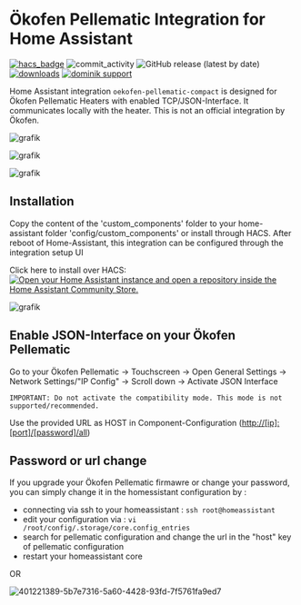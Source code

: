 # Ökofen Pellematic Integration for Home Assistant

[![hacs_badge](https://img.shields.io/badge/HACS-Default-41BDF5.svg?style=flat-square)](https://github.com/hacs/integration)
![commit_activity](https://img.shields.io/github/commit-activity/y/dominikamann/oekofen-pellematic-compact?color=brightgreen&label=Commits&style=flat-square)
![GitHub release (latest by date)](https://img.shields.io/github/v/release/dominikamann/oekofen-pellematic-compact?style=flat-square)
[![downloads](https://img.shields.io/github/downloads/dominikamann/oekofen-pellematic-compact/total)](https://github.com/dominikamann/oekofen-pellematic-compact/releases)
[![dominik support](https://img.shields.io/badge/support-me-ff5e5b?style=flat-square&logo=ko-fi)](https://github.com/sponsors/dominikamann)


Home Assistant integration `oekofen-pellematic-compact` is designed for Ökofen Pellematic Heaters with enabled TCP/JSON-Interface.
It communicates locally with the heater. This is not an official integration by Ökofen.

![grafik](https://github.com/user-attachments/assets/dbc94d82-ca22-4264-8bf6-36b373ce910b)

![grafik](https://github.com/user-attachments/assets/2800924e-7eef-47db-b73c-383a5b483a47)

![grafik](https://github.com/user-attachments/assets/eba66675-940d-4799-b475-afbf0e70f34d)

## Installation

Copy the content of the 'custom_components' folder to your home-assistant folder 'config/custom_components' or install through HACS.
After reboot of Home-Assistant, this integration can be configured through the integration setup UI

Click here to install over HACS:
[![Open your Home Assistant instance and open a repository inside the Home Assistant Community Store.](https://my.home-assistant.io/badges/hacs_repository.svg)](https://my.home-assistant.io/redirect/hacs_repository/?owner=dominikamann&repository=oekofen-pellematic-compact&category=integration)

![grafik](https://user-images.githubusercontent.com/29973737/211389542-0800d1cf-6df9-45d4-8607-5f90689a8628.png)

## Enable JSON-Interface on your Ökofen Pellematic

Go to your Ökofen Pellematic 
  -> Touchscreen -> Open General Settings -> Network Settings/"IP Config"
    -> Scroll down -> Activate JSON Interface
    
    IMPORTANT: Do not activate the compatibility mode. This mode is not supported/recommended.

 Use the provided URL as HOST in Component-Configuration (<http://[ip]:[port]/[password]/all>)

## Password or url change

If you upgrade your Ökofen Pellematic firmawre or change your password, you can simply change it in the homessistant configuration by : 
- connecting via ssh to your homeassistant : `ssh root@homeassistant`
- edit your configuration via : `vi /root/config/.storage/core.config_entries`
- search for pellematic configuration and change the url in the "host" key of pellematic configuration
- restart your homeassistant core

OR

![401221389-5b7e7316-5a60-4428-93fd-7f5761fa9ed7](https://github.com/user-attachments/assets/7e84f405-fed4-425f-aa96-9504b01bd6ce)
